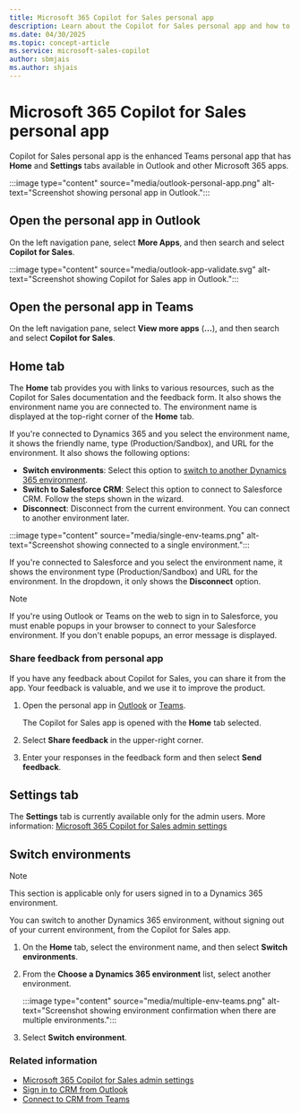 ```yaml
---
title: Microsoft 365 Copilot for Sales personal app
description: Learn about the Copilot for Sales personal app and how to share feedback from the app.
ms.date: 04/30/2025
ms.topic: concept-article
ms.service: microsoft-sales-copilot
author: sbmjais
ms.author: shjais
---
```


# Microsoft 365 Copilot for Sales personal app

Copilot for Sales personal app is the enhanced Teams personal app that has **Home** and **Settings** tabs available in Outlook and other Microsoft 365 apps. 

:::image type="content" source="media/outlook-personal-app.png" alt-text="Screenshot showing personal app in Outlook."::: 

## Open the personal app in Outlook

On the left navigation pane, select **More Apps**, and then search and select **Copilot for Sales**. 

:::image type="content" source="media/outlook-app-validate.svg" alt-text="Screenshot showing Copilot for Sales app in Outlook.":::

## Open the personal app in Teams

On the left navigation pane, select **View more apps** (**...**), and then search and select **Copilot for Sales**.

## Home tab

The **Home** tab provides you with links to various resources, such as the Copilot for Sales documentation and the feedback form. It also shows the environment name you are connected to. The environment name is displayed at the top-right corner of the **Home** tab.

If you're connected to Dynamics 365 and you select the environment name, it shows the friendly name, type (Production/Sandbox), and URL for the environment. It also shows the following options:

- **Switch environments**: Select this option to [switch to another Dynamics 365 environment](#switch-environments).
- **Switch to Salesforce CRM**: Select this option to connect to Salesforce CRM. Follow the steps shown in the wizard.
- **Disconnect**: Disconnect from the current environment. You can connect to another environment later.

:::image type="content" source="media/single-env-teams.png" alt-text="Screenshot showing connected to a single environment.":::

If you're connected to Salesforce and you select the environment name, it shows the environment type (Production/Sandbox) and URL for the environment. In the dropdown, it only shows the **Disconnect** option.

> [!NOTE]
> If you're using Outlook or Teams on the web to sign in to Salesforce, you must enable popups in your browser to connect to your Salesforce environment. If you don't enable popups, an error message is displayed.

### Share feedback from personal app

If you have any feedback about Copilot for Sales, you can share it from the app. Your feedback is valuable, and we use it to improve the product.

1. Open the personal app in [Outlook](#open-the-personal-app-in-outlook) or [Teams](#open-the-personal-app-in-teams).

    The Copilot for Sales app is opened with the **Home** tab selected.

1. Select **Share feedback** in the upper-right corner.

1. Enter your responses in the feedback form and then select **Send feedback**.

## Settings tab

The **Settings** tab is currently available only for the admin users. More information: [Microsoft 365 Copilot for Sales admin settings](administrator-settings-for-viva-sales.md)

## Switch environments

> [!NOTE]
> This section is applicable only for users signed in to a Dynamics 365 environment.

You can switch to another Dynamics 365 environment, without signing out of your current environment, from the Copilot for Sales app. 

1. On the **Home** tab, select the environment name, and then select **Switch environments**. 

2. From the **Choose a Dynamics 365 environment** list, select another environment.

    :::image type="content" source="media/multiple-env-teams.png" alt-text="Screenshot showing environment confirmation when there are multiple environments.":::

3. Select **Switch environment**.

### Related information

- [Microsoft 365 Copilot for Sales admin settings](administrator-settings-for-viva-sales.md)
- [Sign in to CRM from Outlook](sign-in-crm-outlook.md)
- [Connect to CRM from Teams](sign-in-crm-teams.md)
